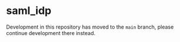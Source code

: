 # saml_idp

Development in this repository has moved to the `main` branch,
please continue development there instead.

